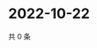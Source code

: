 # 2022-10-22

共 0 条

<!-- BEGIN WEIBO -->
<!-- 最后更新时间 Sat Oct 22 2022 20:36:09 GMT+0800 (China Standard Time) -->

<!-- END WEIBO -->
